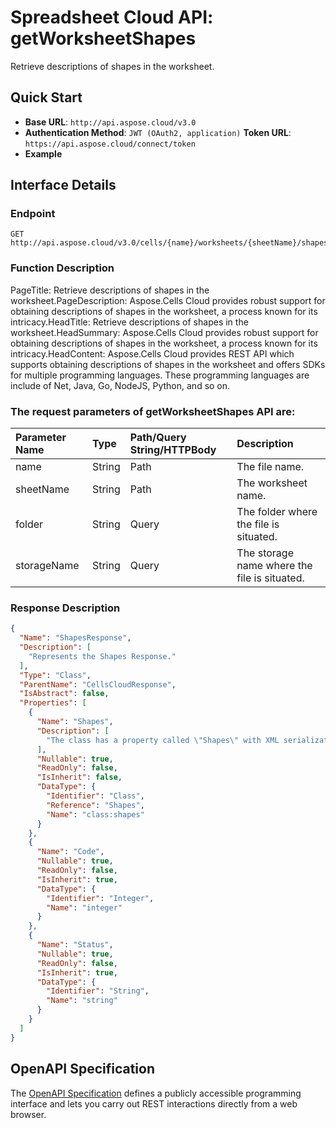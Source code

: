 # **Spreadsheet Cloud API: getWorksheetShapes**

Retrieve descriptions of shapes in the worksheet. 


## **Quick Start**

- **Base URL**: `http://api.aspose.cloud/v3.0`
- **Authentication Method**: `JWT (OAuth2, application)`  **Token URL**: `https://api.aspose.cloud/connect/token`
- **Example** 

## **Interface Details**

### **Endpoint** 

```
GET http://api.aspose.cloud/v3.0/cells/{name}/worksheets/{sheetName}/shapes
```
### **Function Description**
PageTitle:  Retrieve descriptions of shapes in the worksheet.PageDescription: Aspose.Cells Cloud provides robust support for obtaining descriptions of shapes in the worksheet, a process known for its intricacy.HeadTitle: Retrieve descriptions of shapes in the worksheet.HeadSummary: Aspose.Cells Cloud provides robust support for obtaining descriptions of shapes in the worksheet, a process known for its intricacy.HeadContent: Aspose.Cells Cloud provides REST API which supports obtaining descriptions of shapes in the worksheet and offers SDKs for multiple programming languages. These programming languages are include of Net, Java, Go, NodeJS, Python, and so on.

### The request parameters of **getWorksheetShapes** API are: 

| Parameter Name | Type | Path/Query String/HTTPBody | Description | 
| :- | :- | :- |:- | 
|name|String|Path|The file name.|
|sheetName|String|Path|The worksheet name.|
|folder|String|Query|The folder where the file is situated.|
|storageName|String|Query|The storage name where the file is situated.|

### **Response Description**
```json
{
  "Name": "ShapesResponse",
  "Description": [
    "Represents the Shapes Response."
  ],
  "Type": "Class",
  "ParentName": "CellsCloudResponse",
  "IsAbstract": false,
  "Properties": [
    {
      "Name": "Shapes",
      "Description": [
        "The class has a property called \"Shapes\" with XML serialization attribute \"XmlElement\" for specifying the element name in the XML representation."
      ],
      "Nullable": true,
      "ReadOnly": false,
      "IsInherit": false,
      "DataType": {
        "Identifier": "Class",
        "Reference": "Shapes",
        "Name": "class:shapes"
      }
    },
    {
      "Name": "Code",
      "Nullable": true,
      "ReadOnly": false,
      "IsInherit": true,
      "DataType": {
        "Identifier": "Integer",
        "Name": "integer"
      }
    },
    {
      "Name": "Status",
      "Nullable": true,
      "ReadOnly": false,
      "IsInherit": true,
      "DataType": {
        "Identifier": "String",
        "Name": "string"
      }
    }
  ]
}
```


## OpenAPI Specification

The [OpenAPI Specification](https://reference.aspose.cloud/cells/#/ShapesController/GetWorksheetShapes) defines a publicly accessible programming interface and lets you carry out REST interactions directly from a web browser.

